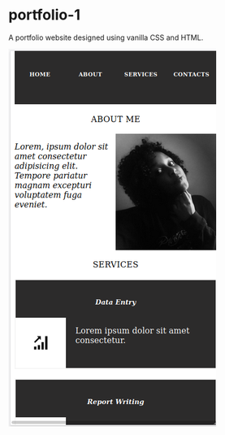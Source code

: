 # portfolio-1

A portfolio website designed using vanilla CSS and HTML.

![The website design](images/website.png)